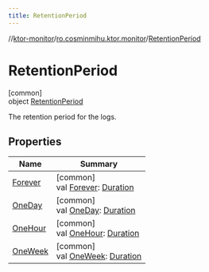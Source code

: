 ```yaml
---
title: RetentionPeriod
---
```

//[ktor-monitor](../../../index.html)/[ro.cosminmihu.ktor.monitor](../index.html)/[RetentionPeriod](index.html)



# RetentionPeriod



[common]\
object [RetentionPeriod](index.html)

The retention period for the logs.



## Properties


| Name | Summary |
|---|---|
| [Forever](-forever.html) | [common]<br>val [Forever](-forever.html): [Duration](https://kotlinlang.org/api/core/kotlin-stdlib/kotlin.time/-duration/index.html) |
| [OneDay](-one-day.html) | [common]<br>val [OneDay](-one-day.html): [Duration](https://kotlinlang.org/api/core/kotlin-stdlib/kotlin.time/-duration/index.html) |
| [OneHour](-one-hour.html) | [common]<br>val [OneHour](-one-hour.html): [Duration](https://kotlinlang.org/api/core/kotlin-stdlib/kotlin.time/-duration/index.html) |
| [OneWeek](-one-week.html) | [common]<br>val [OneWeek](-one-week.html): [Duration](https://kotlinlang.org/api/core/kotlin-stdlib/kotlin.time/-duration/index.html) |
